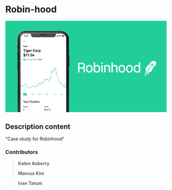 # Robin-hood

![](https://github.com/KalenAsberry12/Robin-hood/blob/master/robinhood-preview.png)

## Description content

"Case study for Robinhood"

### Contributors

>**Kalen Asberry**

>**Marcus Kim**

>**Ivan Tatum**
